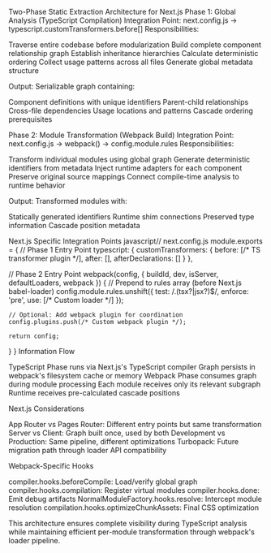 Two-Phase Static Extraction Architecture for Next.js
Phase 1: Global Analysis (TypeScript Compilation)
Integration Point: next.config.js → typescript.customTransformers.before[]
Responsibilities:

Traverse entire codebase before modularization
Build complete component relationship graph
Establish inheritance hierarchies
Calculate deterministic ordering
Collect usage patterns across all files
Generate global metadata structure

Output: Serializable graph containing:

Component definitions with unique identifiers
Parent-child relationships
Cross-file dependencies
Usage locations and patterns
Cascade ordering prerequisites

Phase 2: Module Transformation (Webpack Build)
Integration Point: next.config.js → webpack() → config.module.rules
Responsibilities:

Transform individual modules using global graph
Generate deterministic identifiers from metadata
Inject runtime adapters for each component
Preserve original source mappings
Connect compile-time analysis to runtime behavior

Output: Transformed modules with:

Statically generated identifiers
Runtime shim connections
Preserved type information
Cascade position metadata

Next.js Specific Integration Points
javascript// next.config.js
module.exports = {
  // Phase 1 Entry Point
  typescript: {
    customTransformers: {
      before: [/* TS transformer plugin */],
      after: [],
      afterDeclarations: []
    }
  },

  // Phase 2 Entry Point
  webpack(config, { buildId, dev, isServer, defaultLoaders, webpack }) {
    // Prepend to rules array (before Next.js babel-loader)
    config.module.rules.unshift({
      test: /\.(tsx?|jsx?)$/,
      enforce: 'pre',
      use: [/* Custom loader */]
    });

    // Optional: Add webpack plugin for coordination
    config.plugins.push(/* Custom webpack plugin */);

    return config;
  }
}
Information Flow

TypeScript Phase runs via Next.js's TypeScript compiler
Graph persists in webpack's filesystem cache or memory
Webpack Phase consumes graph during module processing
Each module receives only its relevant subgraph
Runtime receives pre-calculated cascade positions

Next.js Considerations

App Router vs Pages Router: Different entry points but same transformation
Server vs Client: Graph built once, used by both
Development vs Production: Same pipeline, different optimizations
Turbopack: Future migration path through loader API compatibility

Webpack-Specific Hooks

compiler.hooks.beforeCompile: Load/verify global graph
compiler.hooks.compilation: Register virtual modules
compiler.hooks.done: Emit debug artifacts
NormalModuleFactory.hooks.resolve: Intercept module resolution
compilation.hooks.optimizeChunkAssets: Final CSS optimization

This architecture ensures complete visibility during TypeScript analysis while maintaining efficient per-module transformation through webpack's loader pipeline.
